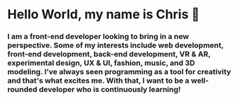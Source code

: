 # Hello World, my name is Chris 👋

### I am a front-end developer looking to bring in a new perspective. Some of my interests include web development, front-end development, back-end development, VR & AR, experimental design, UX & UI, fashion, music, and 3D modeling. I’ve always seen programming as a tool for creativity and that's what excites me. With that, I want to be a well-rounded developer who is continuously learning!

<!--
**CMIXA/CMIXA** is a ✨ _special_ ✨ repository because its `README.md` (this file) appears on your GitHub profile.

Here are some ideas to get you started:

- 🔭 I’m currently working on ...
- 🌱 I’m currently learning ...
- 👯 I’m looking to collaborate on ...
- 🤔 I’m looking for help with ...
- 💬 Ask me about ...
- 📫 How to reach me: ...
- 😄 Pronouns: ...
- ⚡ Fun fact: ...
-->
